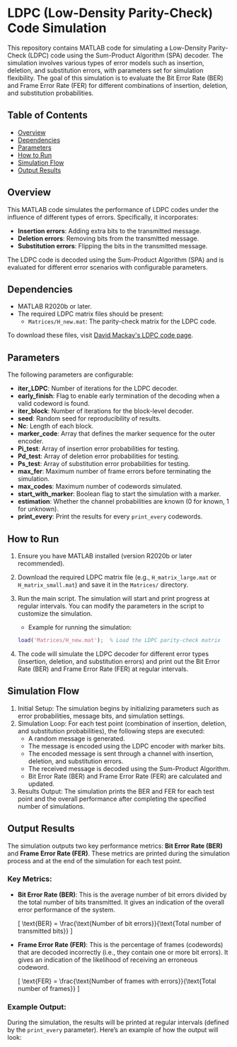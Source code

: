 # LDPC (Low-Density Parity-Check) Code Simulation

This repository contains MATLAB code for simulating a Low-Density Parity-Check (LDPC) code using the Sum-Product Algorithm (SPA) decoder. The simulation involves various types of error models such as insertion, deletion, and substitution errors, with parameters set for simulation flexibility. The goal of this simulation is to evaluate the Bit Error Rate (BER) and Frame Error Rate (FER) for different combinations of insertion, deletion, and substitution probabilities.

## Table of Contents
- [Overview](#overview)
- [Dependencies](#dependencies)
- [Parameters](#parameters)
- [How to Run](#how-to-run)
- [Simulation Flow](#simulation-flow)
- [Output Results](#output-results)

## Overview
This MATLAB code simulates the performance of LDPC codes under the influence of different types of errors. Specifically, it incorporates:
- **Insertion errors**: Adding extra bits to the transmitted message.
- **Deletion errors**: Removing bits from the transmitted message.
- **Substitution errors**: Flipping the bits in the transmitted message.

The LDPC code is decoded using the Sum-Product Algorithm (SPA) and is evaluated for different error scenarios with configurable parameters.

## Dependencies
- MATLAB R2020b or later.
- The required LDPC matrix files should be present:
  - `Matrices/H_new.mat`: The parity-check matrix for the LDPC code.
  
To download these files, visit [David Mackay's LDPC code page](https://www.inference.org.uk/mackay/CodesFiles.html).

## Parameters
The following parameters are configurable:
- **iter_LDPC**: Number of iterations for the LDPC decoder.
- **early_finish**: Flag to enable early termination of the decoding when a valid codeword is found.
- **iter_block**: Number of iterations for the block-level decoder.
- **seed**: Random seed for reproducibility of results.
- **Nc**: Length of each block.
- **marker_code**: Array that defines the marker sequence for the outer encoder.
- **Pi_test**: Array of insertion error probabilities for testing.
- **Pd_test**: Array of deletion error probabilities for testing.
- **Ps_test**: Array of substitution error probabilities for testing.
- **max_fer**: Maximum number of frame errors before terminating the simulation.
- **max_codes**: Maximum number of codewords simulated.
- **start_with_marker**: Boolean flag to start the simulation with a marker.
- **estimation**: Whether the channel probabilities are known (0 for known, 1 for unknown).
- **print_every**: Print the results for every `print_every` codewords.

## How to Run
1. Ensure you have MATLAB installed (version R2020b or later recommended).
2. Download the required LDPC matrix file (e.g., `H_matrix_large.mat` or `H_matrix_small.mat`) and save it in the `Matrices/` directory.
3. Run the main script. The simulation will start and print progress at regular intervals. You can modify the parameters in the script to customize the simulation.
   - Example for running the simulation:

   ```matlab
   load('Matrices/H_new.mat');  % Load the LDPC parity-check matrix
4. The code will simulate the LDPC decoder for different error types (insertion, deletion, and substitution errors) and print out the Bit Error Rate (BER) and Frame Error Rate (FER) at regular intervals.

## Simulation Flow

1. Initial Setup: The simulation begins by initializing parameters such as error probabilities, message bits, and simulation settings.
2. Simulation Loop: For each test point (combination of insertion, deletion, and substitution probabilities), the following steps are executed:
   - A random message is generated.
   - The message is encoded using the LDPC encoder with marker bits.
   - The encoded message is sent through a channel with insertion, deletion, and substitution errors.
   - The received message is decoded using the Sum-Product Algorithm.
   - Bit Error Rate (BER) and Frame Error Rate (FER) are calculated and updated.
 3. Results Output: The simulation prints the BER and FER for each test point and the overall performance after completing the specified number of simulations.

## Output Results

The simulation outputs two key performance metrics: **Bit Error Rate (BER)** and **Frame Error Rate (FER)**. These metrics are printed during the simulation process and at the end of the simulation for each test point.

### Key Metrics:
- **Bit Error Rate (BER)**: This is the average number of bit errors divided by the total number of bits transmitted. It gives an indication of the overall error performance of the system.
  
  \[
  \text{BER} = \frac{\text{Number of bit errors}}{\text{Total number of transmitted bits}}
  \]

- **Frame Error Rate (FER)**: This is the percentage of frames (codewords) that are decoded incorrectly (i.e., they contain one or more bit errors). It gives an indication of the likelihood of receiving an erroneous codeword.

  \[
  \text{FER} = \frac{\text{Number of frames with errors}}{\text{Total number of frames}}
  \]

### Example Output:

During the simulation, the results will be printed at regular intervals (defined by the `print_every` parameter). Here’s an example of how the output will look:

